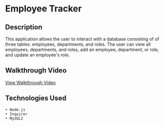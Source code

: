 # Employee Tracker

## Description

This application allows the user to interact with a database consisting of of three tables: employees, departments, and roles. The user can view all employees, departments, and roles, add an employee, department, or role, and update an employee's role.

## Walkthrough Video

[View Walkthrough Video](https://www.youtube.com/watch?v=p4RciO1YoWs)

## Technologies Used

    • Node.js
    • Inquirer
    • MySQL2
